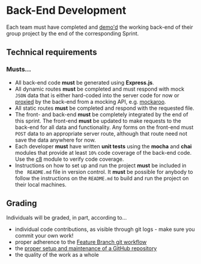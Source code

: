 # Back-End Development

Each team must have completed and [demo'd](https://knowledge.kitchen/content/courses/agile-development-and-devops/scrum/stakeholder-demos/) the working back-end of their group project by the end of the corresponding Sprint.

## Technical requirements

### Musts...

- All back-end code **must** be generated using **Express.js**.
- All dynamic routes **must** be completed and must respond with mock `JSON` data that is either hard-coded into the server code for now or [proxied](https://knowledge.kitchen/content/courses/agile-development-and-devops/slides/express/#107) by the back-end from a mocking API, e.g. [mockaroo](https://mockaroo.com/).
- All static routes **must** be completed and respond with the requested file.
- The front- and back-end **must** be completely integrated by the end of this sprint. The front-end **must** be updated to make requests to the back-end for all data and functionality. Any forms on the front-end must `POST` data to an appropriate server route, although that route need not save the data anywhere for now.
- Each developer **must** have written **unit tests** using the **mocha** and **chai** modules that provide at least `10%` code coverage of the back-end code. Use the [c8](https://www.npmjs.com/package/c8) module to verify code coverage.
- Instructions on how to set up and run the project **must** be included in the ` README.md` file in version control. It **must** be possible for anybody to follow the instructions on the `README.md` to build and run the project on their local machines.

## Grading

Individuals will be graded, in part, according to...

- individual code contributions, as visible through git logs - make sure you commit your own work!
- proper adherence to the [Feature Branch git workflow](https://knowledge.kitchen/content/courses/agile-development-and-devops/slides/feature-branch-workflow/)
- the [proper setup and maintenance of a GitHub repository](./instructions-0c-project-setup.md)
- the quality of the work as a whole
